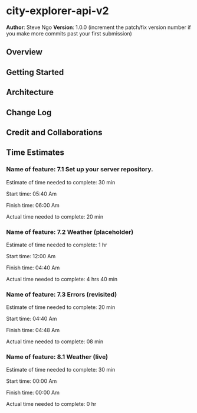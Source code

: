 # city-explorer-api-v2

**Author**: Steve Ngo
**Version**: 1.0.0 (increment the patch/fix version number if you make more commits past your first submission)

## Overview
<!-- Provide a high level overview of what this application is and why you are building it, beyond the fact that it's an assignment for this class. (i.e. What's your problem domain?) -->

## Getting Started
<!-- What are the steps that a user must take in order to build this app on their own machine and get it running? -->

## Architecture
<!-- Provide a detailed description of the application design. What technologies (languages, libraries, etc) you're using, and any other relevant design information. -->

## Change Log
<!-- Use this area to document the iterative changes made to your application as each feature is successfully implemented. Use time stamps. Here's an example:

01-01-2001 4:59pm - Application now has a fully-functional express server, with a GET route for the location resource. -->

## Credit and Collaborations
<!-- Give credit (and a link) to other people or resources that helped you build this application. -->

## Time Estimates
### Name of feature: 7.1 Set up your server repository.

Estimate of time needed to complete: 30 min

Start time: 05:40 Am

Finish time: 06:00 Am

Actual time needed to complete: 20 min

### Name of feature: 7.2 Weather (placeholder)

Estimate of time needed to complete: 1 hr

Start time: 12:00 Am

Finish time: 04:40 Am

Actual time needed to complete: 4 hrs 40 min

### Name of feature: 7.3 Errors (revisited)

Estimate of time needed to complete: 20 min

Start time: 04:40 Am

Finish time: 04:48 Am

Actual time needed to complete: 08 min

### Name of feature: 8.1 Weather (live)

Estimate of time needed to complete: 30 min

Start time: 00:00 Am

Finish time: 00:00 Am

Actual time needed to complete: 0 hr